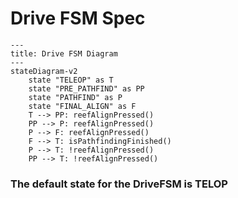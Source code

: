 # Drive FSM Spec

```mermaid
---
title: Drive FSM Diagram
---
stateDiagram-v2
    state "TELEOP" as T
    state "PRE_PATHFIND" as PP
    state "PATHFIND" as P
    state "FINAL_ALIGN" as F
    T --> PP: reefAlignPressed() 
    PP --> P: reefAlignPressed()
    P --> F: reefAlignPressed()
    F --> T: isPathfindingFinished()
    P --> T: !reefAlignPressed()
    PP --> T: !reefAlignPressed()
```

### The default state for the DriveFSM is TELOP
